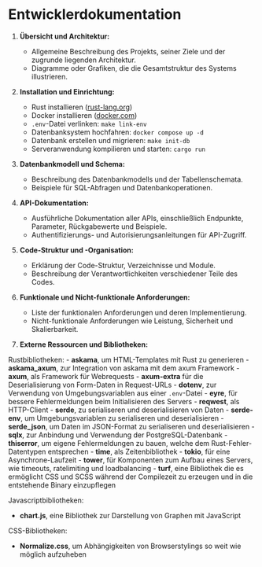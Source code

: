 # Entwicklerdokumentation

1. **Übersicht und Architektur:**
   - Allgemeine Beschreibung des Projekts, seiner Ziele und der zugrunde liegenden Architektur.
   - Diagramme oder Grafiken, die die Gesamtstruktur des Systems illustrieren.

2. **Installation und Einrichtung:**
    - Rust installieren ([rust-lang.org](https://www.rust-lang.org/learn/get-started))
    - Docker installieren ([docker.com](https://www.docker.com/))
    - `.env`-Datei verlinken: `make link-env`
    - Datenbanksystem hochfahren: `docker compose up -d`
    - Datenbank erstellen und migrieren: `make init-db`
    - Serveranwendung kompilieren und starten: `cargo run`

3. **Datenbankmodell und Schema:**
   - Beschreibung des Datenbankmodells und der Tabellenschemata.
   - Beispiele für SQL-Abfragen und Datenbankoperationen.

4. **API-Dokumentation:**
   - Ausführliche Dokumentation aller APIs, einschließlich Endpunkte, Parameter, Rückgabewerte und Beispiele.
   - Authentifizierungs- und Autorisierungsanleitungen für API-Zugriff.

5. **Code-Struktur und -Organisation:**
   - Erklärung der Code-Struktur, Verzeichnisse und Module.
   - Beschreibung der Verantwortlichkeiten verschiedener Teile des Codes.

6. **Funktionale und Nicht-funktionale Anforderungen:**
   - Liste der funktionalen Anforderungen und deren Implementierung.
   - Nicht-funktionale Anforderungen wie Leistung, Sicherheit und Skalierbarkeit.

7. **Externe Ressourcen und Bibliotheken:**

Rustbibliotheken:
    - **askama**, um HTML-Templates mit Rust zu generieren
        - **askama_axum**, zur Integration von askama mit dem axum Framework
    - **axum**, als Framework für Webrequests
        - **axum-extra** für die Deserialisierung von Form-Daten in Request-URLs
    - **dotenv**, zur Verwendung von Umgebungsvariablen aus einer `.env`-Datei
    - **eyre**, für bessere Fehlermeldungen beim Initialisieren des Servers
    - **reqwest**, als HTTP-Client
    - **serde**, zu serialiseren und deserialisieren von Daten
        - **serde-env**, um Umgebungsvariablen zu serialiseren und deserialisieren
        - **serde_json**, um Daten im JSON-Format zu serialiseren und deserialisieren
    - **sqlx**, zur Anbindung und Verwendung der PostgreSQL-Datenbank
    - **thiserror**, um eigene Fehlermeldungen zu bauen, welche dem Rust-Fehler-Datentypen entsprechen 
    - **time**, als Zeitenbibliothek
    - **tokio**, für eine Asynchrone-Laufzeit
    - **tower**, für Komponenten zum Aufbau eines Servers, wie timeouts, ratelimiting und loadbalancing
    - **turf**, eine Bibliothek die es ermöglicht CSS und SCSS während der Compilezeit zu erzeugen und in die entstehende Binary einzupflegen

Javascriptbibliotheken:
   - **chart.js**, eine Bibliothek zur Darstellung von Graphen mit JavaScript

CSS-Bibliotheken:
   - **Normalize.css**, um Abhängigkeiten von Browserstylings so weit wie möglich aufzuheben
